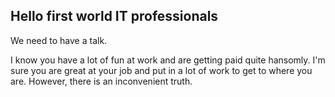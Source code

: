 ## Hello first world IT professionals

We need to have a talk.

I know you have a lot of fun at work and are getting paid quite hansomly. I'm sure you are great at your job and put in a lot of work to get to where you are. However, there is an inconvenient truth.

